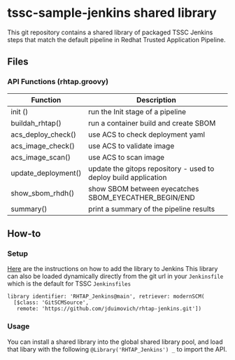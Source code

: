 # tssc-sample-jenkins shared library 

This git repository contains a shared library of packaged TSSC Jenkins steps that match the default pipeline in Redhat Trusted Application Pipeline. 
 

## Files
### API Functions (rhtap.groovy)

| Function   |      Description |
| --- | --- | 
|  init () |  run the Init stage of a pipeline  |  
| buildah_rhtap() |   run a container build and create SBOM     |    
| acs_deploy_check() | use ACS to check deployment yaml  |       
| acs_image_check() |  use ACS to validate image |       
| acs_image_scan() | use ACS to scan image |       
| update_deployment() | update the gitops repository - used to deploy build application  |       
| show_sbom_rhdh() | show SBOM between eyecatches  SBOM_EYECATHER_BEGIN/END |       
| summary() | print a summary of the pipeline results |     

    
 
## How-to

### Setup
[Here](https://jenkins.io/doc/book/pipeline/shared-libraries/) are the instructions on how to add the library to Jenkins
This library can also be loaded dynamically directly from the git url in your `Jenkinsfile` which is the default for TSSC `Jenkinsfiles`
```
library identifier: 'RHTAP_Jenkins@main', retriever: modernSCM(
  [$class: 'GitSCMSource',
   remote: 'https://github.com/jduimovich/rhtap-jenkins.git'])
```

### Usage
You can install a shared library into the global shared library pool, and load that libary with the following  ```@Library('RHTAP_Jenkins') _``` to import the API.
 